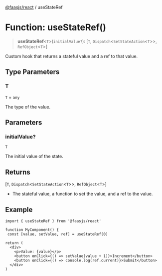 [@faasjs/react](../README.md) / useStateRef

# Function: useStateRef()

> **useStateRef**\<`T`\>(`initialValue?`): \[`T`, `Dispatch`\<`SetStateAction`\<`T`\>\>, `RefObject`\<`T`\>\]

Custom hook that returns a stateful value and a ref to that value.

## Type Parameters

### T

`T` = `any`

The type of the value.

## Parameters

### initialValue?

`T`

The initial value of the state.

## Returns

\[`T`, `Dispatch`\<`SetStateAction`\<`T`\>\>, `RefObject`\<`T`\>\]

- The stateful value, a function to set the value, and a ref to the value.

## Example

```tsx
import { useStateRef } from '@faasjs/react'

function MyComponent() {
 const [value, setValue, ref] = useStateRef(0)

return (
  <div>
    <p>Value: {value}</p>
    <button onClick={() => setValue(value + 1)}>Increment</button>
    <button onClick={() => console.log(ref.current)}>Submit</button>
  </div>
)

